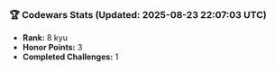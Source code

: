 ### 🏆 Codewars Stats (Updated: 2025-08-23 22:07:03 UTC)

- **Rank:** 8 kyu
- **Honor Points:** 3
- **Completed Challenges:** 1
